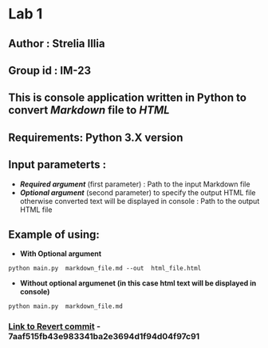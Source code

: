 # Lab 1 

## Author : Strelia Illia

## Group id : IM-23

## This is console application written in Python to convert _Markdown_ file to _HTML_

## Requirements: Python 3.X version

## Input parameterts : 
 * **_Required argument_** (first parameter) : Path to the input Markdown file
 * **_Optional argument_** (second parameter) to specify the output HTML file otherwise converted text will be displayed in console : Path to the output HTML file

 ## Example of using:
* **With Optional argument**
```console
python main.py  markdown_file.md --out  html_file.html
```
* **Without optional argumenet (in this case html text will be displayed in console)**
```console
python main.py  markdown_file.md
```

### [Link to Revert commit](https://github.com/Moriartymath/Lab-1/commit/7aaf515fb43e983341ba2e3694d1f94d04f97c91) - 7aaf515fb43e983341ba2e3694d1f94d04f97c91